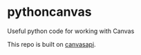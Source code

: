 # pythoncanvas
Useful python code for working with Canvas

This repo is built on [canvasapi](https://github.com/ucfopen/canvasapi).
